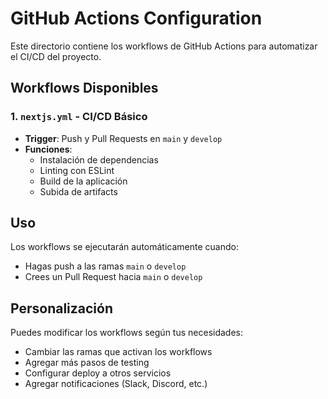 # GitHub Actions Configuration

Este directorio contiene los workflows de GitHub Actions para automatizar el CI/CD del proyecto.

## Workflows Disponibles

### 1. `nextjs.yml` - CI/CD Básico
- **Trigger**: Push y Pull Requests en `main` y `develop`
- **Funciones**:
  - Instalación de dependencias
  - Linting con ESLint
  - Build de la aplicación
  - Subida de artifacts

## Uso

Los workflows se ejecutarán automáticamente cuando:
- Hagas push a las ramas `main` o `develop`
- Crees un Pull Request hacia `main` o `develop`

## Personalización

Puedes modificar los workflows según tus necesidades:
- Cambiar las ramas que activan los workflows
- Agregar más pasos de testing
- Configurar deploy a otros servicios
- Agregar notificaciones (Slack, Discord, etc.) 
